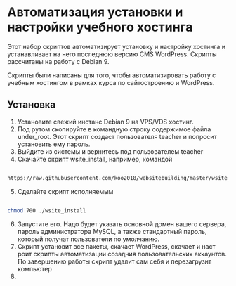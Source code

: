 # Автоматизация установки и настройки учебного хостинга

Этот набор скриптов автоматизирует установку и настройку хостинга и устанавливает на него последнюю версию CMS WordPress. Скрипты рассчитаны на работу с Debian 9.

Скрипты были написаны для того, чтобы автоматизировать работу с учебным хостингом в рамках курса по сайтостроению и WordPress.

## Установка

1. Установите свежий инстанс Debian 9 на VPS/VDS хостинг.
2. Под рутом скопируйте в командную строку содержимое файла under_root. Этот скрипт создаст пользователя teacher и попросит установить ему пароль.
3. Выйдите из системы и вернитесь под пользователем teacher
4. Скачайте скрипт wsite_install, например, командой 
```bash

https://raw.githubusercontent.com/koo2018/websitebuilding/master/wsite_install

```
5. Сделайте скрипт исполняемым
```bash

chmod 700 ./wsite_install

```
6. Запустите его. Надо будет указать основной домен вашего сервера, пароль администратора MySQL, а также стандартный пароль, который получат пользователи по умолчанию.
5. Скрипт установит все пакеты, скачает WordPress, скачает и наст роит скрипты автоматизации созадния пользовательских аккаунтов. По завершению работы скрипт удалит сам себя и перезагрузит компьютер
7. 

## 


